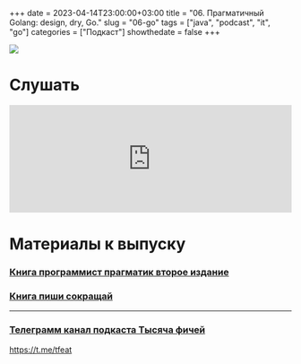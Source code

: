 +++
date = 2023-04-14T23:00:00+03:00
title = "06. Прагматичный Golang: design, dry, Go."
slug = "06-go"
tags = ["java", "podcast", "it", "go"]
categories = ["Подкаст"]
showthedate = false
+++

![](/images/06_image.png)

# Слушать

<iframe 
title="Embed Player" 
src="https://play.libsyn.com/embed/episode/id/25296525/height/192/theme/modern/size/large/thumbnail/yes/custom-color/212121/time-start/00:00:00/hide-playlist/yes/hide-subscribe/yes/hide-share/yes/download/yes" 
height="192" 
width="100%" 
scrolling="no" 
allowfullscreen="" 
webkitallowfullscreen="true" 
mozallowfullscreen="true" 
oallowfullscreen="true" 
msallowfullscreen="true" 
style="border: none;">
</iframe>

# Материалы к выпуску

### [Книга программист прагматик второе издание](https://pragprog.com/titles/tpp20/the-pragmatic-programmer-20th-anniversary-edition/)

### [Книга пиши сокращай](https://alpinabook.ru/catalog/book-pishi-sokrashchay/)

___

### [Телеграмм канал подкаста Тысяча фичей](https://t.me/tfeat)

https://t.me/tfeat

